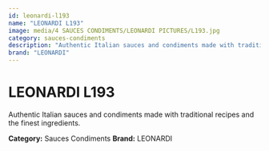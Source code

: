 ```yaml
---
id: leonardi-l193
name: "LEONARDI L193"
image: media/4 SAUCES CONDIMENTS/LEONARDI PICTURES/L193.jpg
category: sauces-condiments
description: "Authentic Italian sauces and condiments made with traditional recipes and the finest ingredients."
brand: "LEONARDI"
---
```


# LEONARDI L193

Authentic Italian sauces and condiments made with traditional recipes and the finest ingredients.

**Category:** Sauces Condiments
**Brand:** LEONARDI
